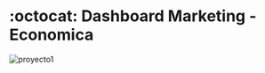 # :octocat: Dashboard Marketing - Economica
![proyecto1](https://github.com/MandarineLab/project_powerbi/assets/167717353/9f89d9c6-99a8-4998-a4c8-c721f3ca4608)
